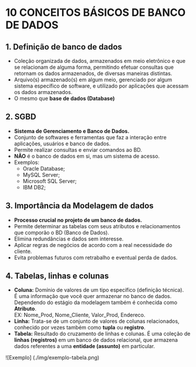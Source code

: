 # 10 CONCEITOS BÁSICOS DE BANCO DE DADOS

## 1. Definição de banco de dados

- Coleção organizada de dados, armazenados em meio eletrônico e que se relacionam de alguma forma, permitindo efetuar consultas que retornam os dados armazenados, de diversas maneiras distintas.
- Arquivo(s) armazenado(s) em algum meio, gerenciado por algum sistema específico de software, e utilizado por aplicações que acessam os dados armazenados.
- O mesmo que **base de dados (Database)**

## 2. SGBD

- **Sistema de Gerenciamento e Banco de Dados.**
- Conjunto de softwares e ferramentas que faz a interação entre aplicações, usuários e banco de dados.
- Permite realizar consultas e enviar comandos ao BD.
- **NÃO** é o banco de dados em si, mas um sistema de acesso.
- Exemplos:
  - Oracle Database;
  - MySQL Server;
  - Microsoft SQL Server;
  - IBM DB2;

## 3. Importância da Modelagem de dados

- **Processo crucial no projeto de um banco de dados.**
- Permite determinar as tabelas com seus atributos e relacionamentos que comporão o BD (Banco de Dados).
- Elimina redundâncias e dados sem interesse.
- Aplicar regras de negócios de acordo com a real necessidade do cliente.
- Evita problemas futuros com retrabalho e eventual perda de dados.

## 4. Tabelas, linhas e colunas

- **Coluna:** Domínio de valores de um tipo específico (definição técnica).  
É uma informação que você quer armazenar no banco de dados.  
Dependendo do estágio da modelagem também é conhecida como **Atributo**.  
EX: Nome_Prod, Nome_Cliente, Valor_Prod, Endereco.
- **Linha:** Trata-se de um conjunto de valores de colunas relacionados, conhecido por vezes também como **tupla** ou **registro**.  
- **Tabela:** Resultado do cruzamento de linhas e colunas. É uma coleção de **linhas (registros)** em um banco de dados relacional, que armazena dados referentes a uma **entidade (assunto)** em particular.  

![Exemplo] (./img/exemplo-tabela.png)
